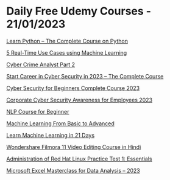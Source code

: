 # Daily Free Udemy Courses - 21/01/2023

[Learn Python – The Complete Course on Python](https://www.udemy.com/course/learn-python-letsgo/?couponCode=13D3A45E68617E0D655B)
[5 Real-Time Use Cases using Machine Learning](https://www.udemy.com/course/5-real-time-use-cases-using-machine-learning/?couponCode=1B650D544D6D807F329A)
[Cyber Crime Analyst Part 2](https://www.udemy.com/course/cyber-forensic-1/?couponCode=59FF104E3943C5218ABA)
[Start Career in Cyber Security in 2023 – The Complete Course](https://www.udemy.com/course/cybersecuritystartcareer2022-thecompletecourse/?couponCode=5EF89F166FE1B818B9B7)
[Cyber Security for Beginners Complete Course 2023](https://www.udemy.com/course/personal-digital-security-everyone-must-have-cybersecurity/?couponCode=CBAD3FEF34BEC6EC1968)
[Corporate Cyber Security Awareness for Employees 2023](https://www.udemy.com/course/corporate-cyber-security-awareness-for-employees-2022/?couponCode=5CA54E465B3FBA60D641)
[NLP Course for Beginner](https://www.udemy.com/course/nlp-course-for-beginner/?couponCode=5303C595D40B953589B3)
[Machine Learning From Basic to Advanced](https://www.udemy.com/course/machine-learning-course/?couponCode=815193D58477BD17498A)
[Learn Machine Learning in 21 Days](https://www.udemy.com/course/learn-machine-learning-in-21-days/?couponCode=3A4AC28E686CC8E7EB43)
[Wondershare Filmora 11 Video Editing Course in Hindi](https://www.udemy.com/course/wondershare-filmora-11/?couponCode=FREEITNOW)
[Administration of Red Hat Linux Practice Test 1: Essentials](https://www.udemy.com/course/administration-of-red-hat-linux-practice-test-1-essentials/?couponCode=59C07FB9860ED1AC2F40)
[Microsoft Excel Masterclass for Data Analysis – 2023](https://www.udemy.com/course/microsoft-excel-zero-to-hero-for-data-analysis/?couponCode=F60E65FC8A41AC53EEBD)
